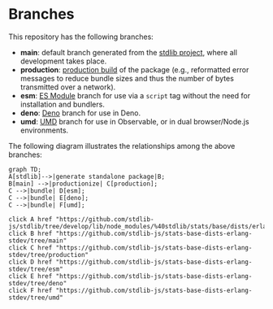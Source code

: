 <!--

@license Apache-2.0

Copyright (c) 2022 The Stdlib Authors.

Licensed under the Apache License, Version 2.0 (the "License");
you may not use this file except in compliance with the License.
You may obtain a copy of the License at

    http://www.apache.org/licenses/LICENSE-2.0

Unless required by applicable law or agreed to in writing, software
distributed under the License is distributed on an "AS IS" BASIS,
WITHOUT WARRANTIES OR CONDITIONS OF ANY KIND, either express or implied.
See the License for the specific language governing permissions and
limitations under the License.

-->

# Branches

This repository has the following branches:

-   **main**: default branch generated from the [stdlib project][stdlib-url], where all development takes place.
-   **production**: [production build][production-url] of the package (e.g., reformatted error messages to reduce bundle sizes and thus the number of bytes transmitted over a network).
-   **esm**: [ES Module][esm-url] branch for use via a `script` tag without the need for installation and bundlers.
-   **deno**: [Deno][deno-url] branch for use in Deno.
-   **umd**: [UMD][umd-url] branch for use in Observable, or in dual browser/Node.js environments.

The following diagram illustrates the relationships among the above branches:

```mermaid
graph TD;
A[stdlib]-->|generate standalone package|B;
B[main] -->|productionize| C[production];
C -->|bundle| D[esm];
C -->|bundle| E[deno];
C -->|bundle| F[umd];

click A href "https://github.com/stdlib-js/stdlib/tree/develop/lib/node_modules/%40stdlib/stats/base/dists/erlang/stdev"
click B href "https://github.com/stdlib-js/stats-base-dists-erlang-stdev/tree/main"
click C href "https://github.com/stdlib-js/stats-base-dists-erlang-stdev/tree/production"
click D href "https://github.com/stdlib-js/stats-base-dists-erlang-stdev/tree/esm"
click E href "https://github.com/stdlib-js/stats-base-dists-erlang-stdev/tree/deno"
click F href "https://github.com/stdlib-js/stats-base-dists-erlang-stdev/tree/umd"
```

[stdlib-url]: https://github.com/stdlib-js/stdlib/tree/develop/lib/node_modules/%40stdlib/stats/base/dists/erlang/stdev
[production-url]: https://github.com/stdlib-js/stats-base-dists-erlang-stdev/tree/production
[deno-url]: https://github.com/stdlib-js/stats-base-dists-erlang-stdev/tree/deno
[umd-url]: https://github.com/stdlib-js/stats-base-dists-erlang-stdev/tree/umd
[esm-url]: https://github.com/stdlib-js/stats-base-dists-erlang-stdev/tree/esm